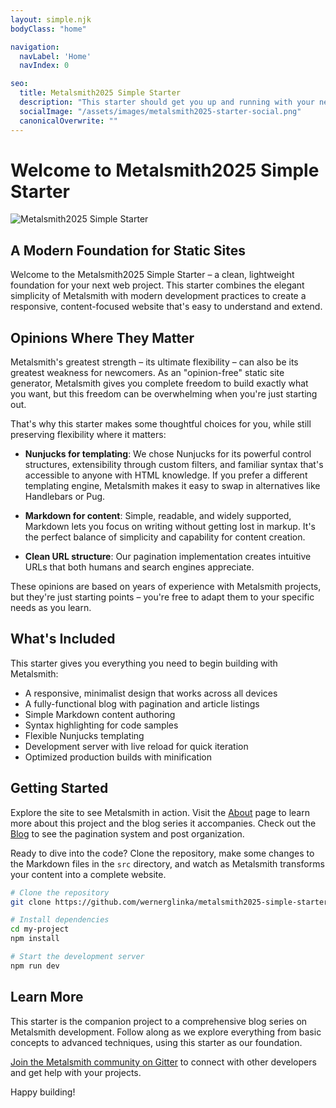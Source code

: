 ```yaml
---
layout: simple.njk
bodyClass: "home"

navigation:
  navLabel: 'Home'
  navIndex: 0

seo:
  title: Metalsmith2025 Simple Starter
  description: "This starter should get you up and running with your new favorite static site generator Metalsmith"
  socialImage: "/assets/images/metalsmith2025-starter-social.png"
  canonicalOverwrite: ""
---
```

# Welcome to Metalsmith2025 Simple Starter

![Metalsmith2025 Simple Starter](/assets/images/sample.jpg#full-width)

## A Modern Foundation for Static Sites

Welcome to the Metalsmith2025 Simple Starter – a clean, lightweight foundation for your next web project. This starter combines the elegant simplicity of Metalsmith with modern development practices to create a responsive, content-focused website that's easy to understand and extend.

## Opinions Where They Matter

Metalsmith's greatest strength – its ultimate flexibility – can also be its greatest weakness for newcomers. As an "opinion-free" static site generator, Metalsmith gives you complete freedom to build exactly what you want, but this freedom can be overwhelming when you're just starting out.

That's why this starter makes some thoughtful choices for you, while still preserving flexibility where it matters:

- **Nunjucks for templating**: We chose Nunjucks for its powerful control structures, extensibility through custom filters, and familiar syntax that's accessible to anyone with HTML knowledge. If you prefer a different templating engine, Metalsmith makes it easy to swap in alternatives like Handlebars or Pug.

- **Markdown for content**: Simple, readable, and widely supported, Markdown lets you focus on writing without getting lost in markup. It's the perfect balance of simplicity and capability for content creation.

- **Clean URL structure**: Our pagination implementation creates intuitive URLs that both humans and search engines appreciate.

These opinions are based on years of experience with Metalsmith projects, but they're just starting points – you're free to adapt them to your specific needs as you learn.

## What's Included

This starter gives you everything you need to begin building with Metalsmith:

- A responsive, minimalist design that works across all devices
- A fully-functional blog with pagination and article listings
- Simple Markdown content authoring
- Syntax highlighting for code samples
- Flexible Nunjucks templating
- Development server with live reload for quick iteration
- Optimized production builds with minification

## Getting Started

Explore the site to see Metalsmith in action. Visit the [About](/about) page to learn more about this project and the blog series it accompanies. Check out the [Blog](/blog) to see the pagination system and post organization.

Ready to dive into the code? Clone the repository, make some changes to the Markdown files in the `src` directory, and watch as Metalsmith transforms your content into a complete website.

```bash
# Clone the repository
git clone https://github.com/wernerglinka/metalsmith2025-simple-starter.git my-project

# Install dependencies
cd my-project
npm install

# Start the development server
npm run dev
```

## Learn More

This starter is the companion project to a comprehensive blog series on Metalsmith development. Follow along as we explore everything from basic concepts to advanced techniques, using this starter as our foundation.

[Join the Metalsmith community on Gitter](https://gitter.im/metalsmith/community) to connect with other developers and get help with your projects.

Happy building!
